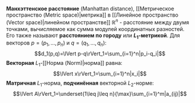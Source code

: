 
**Манхэттенское расстояние** (Manhattan distance), [[Метрическое пространство (Metric space)|метрика]] в [[Линейное пространство (Vector space)|линейном пространстве]] $\mathbb{R}^n$ - расстояние между двумя точками, вычисляемое как сумма модулей координатных разностей. Его также называют **расстоянием по городу** или **$L_1$-метрикой**. Для векторов $p=(p_1,\dots,p_n)$ и $q=(q_1,\dots,q_n)$:$$d_1(p,q)=\lVert p-q\rVert_1=\sum_{i=1}^n|p_i-q_i|$$
**Векторная** $L_1$-[[Норма (Norm)|норма]] равна:$$\lVert x\rVert_1=\sum_{i=1}^n|x_i|$$**Матричная** $L_1$-норма, **подчинённая** векторной $L_2$-норме:$$\lVert A\rVert_1=\underset{1\leq j\leq n}{\max}\sum_{i=1}^m|a_{ij}|$$